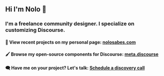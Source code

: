 ## Hi I'm Nolo 👋

### I'm a freelance community designer. I specialize on customizing  Discourse. 

#### 👀 View recent projects on my personal page: [nolosabes.com](https://nolosabes.com)

#### 🖌️ Browse my open-source components for Discourse: [meta.discourse](https://meta.discourse.org/search?expanded=false&q=%23theme-component%20%40nolo%20in%3Afirst)

#### 🗨️ Have me on your project? Let's talk: [Schedule a discovery call](https://calendly.com/nolosb/call)

